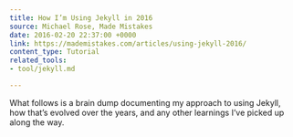 ```yaml
---
title: How I’m Using Jekyll in 2016
source: Michael Rose, Made Mistakes
date: 2016-02-20 22:37:00 +0000
link: https://mademistakes.com/articles/using-jekyll-2016/
content_type: Tutorial
related_tools:
- tool/jekyll.md

---
```

What follows is a brain dump documenting my approach to using Jekyll, how that’s evolved over the years, and any other learnings I’ve picked up along the way.





